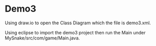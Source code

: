 # Demo3
Using draw.io to open the Class Diagram which the file is demo3.xml.

Using eclipse to import the demo3 project then run the Main under MySnake/src/com/game/Main.java.
